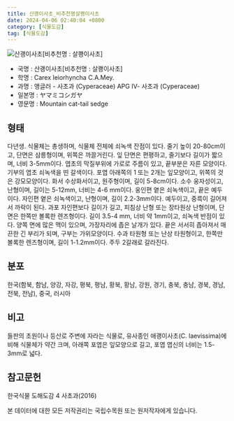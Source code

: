 ```yaml
---
title: 산괭이사초_비추천명살쾡이사초
date: 2024-04-06 02:40:04 +0800
category: [식물도감]
tag: [식물도감]
---
```




![산괭이사초[비추천명 : 살쾡이사초]](/fileUpload/plants/basic/Cyperaceae/Carex/4472/1_th2.JPG)
- 국명 : 산괭이사초[비추천명 : 살쾡이사초]
- 학명 : Carex leiorhyncha C.A.Mey.
- 과명 : 앵글러 - 사초과 (Cyperaceae) APG Ⅳ- 사초과 (Cyperaceae)
- 일본명 : ヤマミコシガヤ
- 영문명 : Mountain cat-tail sedge


## 형태
다년생. 식물체는 총생하며, 식물체 전체에 쇠녹색 잔점이 있다. 줄기 높이 20-80cm이고, 단면은 삼릉형이며, 위쪽은 까끌거린다. 잎 단면은 편평하고, 줄기보다 길이가 짧으며, 너비 3-5mm이다. 엽초의 막질부위에 가로로 주름이 있고, 끝부분은 자른 모양이다. 기부의 엽초 쇠녹색을 띤 갈색이다. 포엽 아래쪽의 1 또는 2개는 잎모양이고, 위쪽의 것은 강모모양이다. 화서 수상화서이고, 원주형이며, 길이 5-8cm이다. 소수 웅자성이고, 난형이며, 길이는 5-12mm, 너비는 4-6 mm이다. 웅인편 옅은 쇠녹색이고, 끝은 예두이다. 자인편 옅은 쇠녹색이고, 난형이며, 길이 2.2-3mm이다. 예두이고, 중륵이 길어져서 까락이 된다. 과포 자인편보다 길이가 길고, 피침상 난형 또는 장타원상 난형이며, 단면은 한쪽만 볼록한 렌즈형이다. 길이 3.5-4 mm, 너비 약 1mm이고, 쇠녹색 반점이 있다. 양쪽 면에 많은 맥이 있으며, 가장자리에 좁은 날개가 있다. 끝은 서서히 좁아져서 매끈한 긴 부리가 되며, 구부는 가위모양이다. 수과 타원형 또는 난상 타원형이고, 한쪽만 볼록한 렌즈형이며, 길이 1-1.2mm이다. 주두 2갈래로 갈라진다.
## 분포
한국(함북, 함남, 양강, 자강, 평북, 평남, 황북, 황남, 강원, 경기, 충북, 충남, 경북, 경남, 전북, 전남), 중국, 러시아
## 비고
들판의 초원이나 등산로 주변에 자라는 식물로, 유사종인 애괭이사초(C. laevissima)에 비해 식물체가 약간 크며, 아래쪽 포엽은 잎모양으로 길고, 포엽 엽신의 너비는 1.5-3mm로 넓다.
## 참고문헌
한국식물 도해도감 4 사초과(2016)






본 데이터에 대한 모든 저작권리는 국립수목원 또는 원저작자에게 있습니다.
